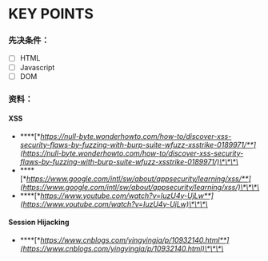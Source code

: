 # KEY POINTS

### 先决条件：

* [ ] HTML
* [ ] Javascript
* [ ] DOM

### 资料：

#### XSS

* \*\*\*\*[**https://null-byte.wonderhowto.com/how-to/discover-xss-security-flaws-by-fuzzing-with-burp-suite-wfuzz-xsstrike-0189971/**](https://null-byte.wonderhowto.com/how-to/discover-xss-security-flaws-by-fuzzing-with-burp-suite-wfuzz-xsstrike-0189971/)\*\*\*\*
* \*\*\*\*[**https://www.google.com/intl/sw/about/appsecurity/learning/xss/**](https://www.google.com/intl/sw/about/appsecurity/learning/xss/)\*\*\*\*
* \*\*\*\*[**https://www.youtube.com/watch?v=IuzU4y-UjLw**](https://www.youtube.com/watch?v=IuzU4y-UjLw)\*\*\*\*

#### Session Hijacking

* \*\*\*\*[**https://www.cnblogs.com/yingyingja/p/10932140.html**](https://www.cnblogs.com/yingyingja/p/10932140.html)\*\*\*\*

#### 





